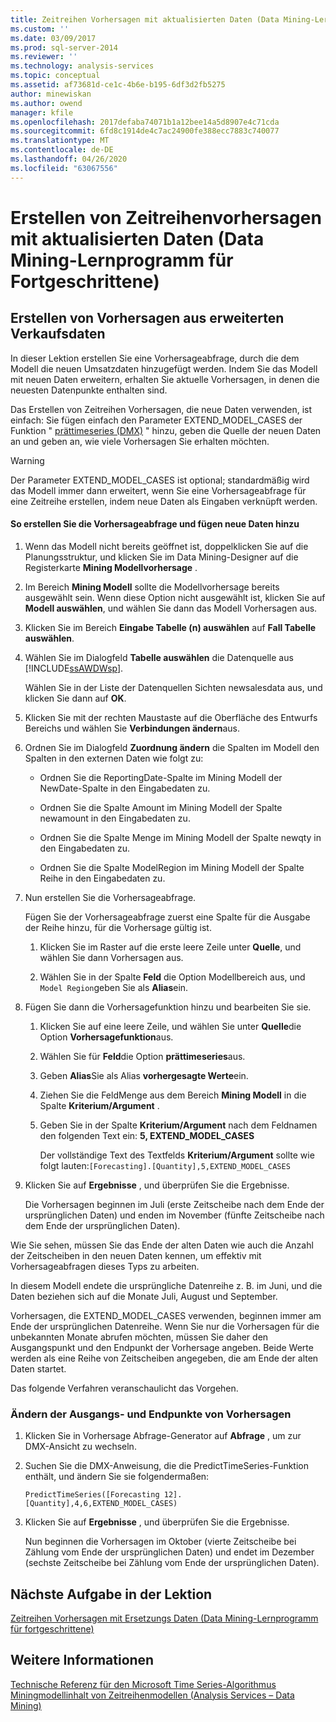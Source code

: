 ```yaml
---
title: Zeitreihen Vorhersagen mit aktualisierten Daten (Data Mining-Lernprogramm für Fortgeschrittene) | Microsoft-Dokumentation
ms.custom: ''
ms.date: 03/09/2017
ms.prod: sql-server-2014
ms.reviewer: ''
ms.technology: analysis-services
ms.topic: conceptual
ms.assetid: af73681d-ce1c-4b6e-b195-6df3d2fb5275
author: minewiskan
ms.author: owend
manager: kfile
ms.openlocfilehash: 2017defaba74071b1a12bee14a5d8907e4c71cda
ms.sourcegitcommit: 6fd8c1914de4c7ac24900fe388ecc7883c740077
ms.translationtype: MT
ms.contentlocale: de-DE
ms.lasthandoff: 04/26/2020
ms.locfileid: "63067556"
---
```

# <a name="time-series-predictions-using-updated-data-intermediate-data-mining-tutorial"></a>Erstellen von Zeitreihenvorhersagen mit aktualisierten Daten (Data Mining-Lernprogramm für Fortgeschrittene)
    
## <a name="creating-predictions-using-the-extended-sales-data"></a>Erstellen von Vorhersagen aus erweiterten Verkaufsdaten  
 In dieser Lektion erstellen Sie eine Vorhersageabfrage, durch die dem Modell die neuen Umsatzdaten hinzugefügt werden. Indem Sie das Modell mit neuen Daten erweitern, erhalten Sie aktuelle Vorhersagen, in denen die neuesten Datenpunkte enthalten sind.  
  
 Das Erstellen von Zeitreihen Vorhersagen, die neue Daten verwenden, ist einfach: Sie fügen einfach den Parameter EXTEND_MODEL_CASES der Funktion " [prättimeseries &#40;DMX&#41;](/sql/dmx/predicttimeseries-dmx) " hinzu, geben die Quelle der neuen Daten an und geben an, wie viele Vorhersagen Sie erhalten möchten.  
  
> [!WARNING]  
>  Der Parameter EXTEND_MODEL_CASES ist optional; standardmäßig wird das Modell immer dann erweitert, wenn Sie eine Vorhersageabfrage für eine Zeitreihe erstellen, indem neue Daten als Eingaben verknüpft werden.  
  
#### <a name="to-build-the-prediction-query-and-add-new-data"></a>So erstellen Sie die Vorhersageabfrage und fügen neue Daten hinzu  
  
1.  Wenn das Modell nicht bereits geöffnet ist, doppelklicken Sie auf die Planungsstruktur, und klicken Sie im Data Mining-Designer auf die Registerkarte **Mining Modellvorhersage** .  
  
2.  Im Bereich **Mining Modell** sollte die Modellvorhersage bereits ausgewählt sein. Wenn diese Option nicht ausgewählt ist, klicken Sie auf **Modell auswählen**, und wählen Sie dann das Modell Vorhersagen aus.  
  
3.  Klicken Sie im Bereich **Eingabe Tabelle (n) auswählen** auf **Fall Tabelle auswählen**.  
  
4.  Wählen Sie im Dialogfeld **Tabelle auswählen** die Datenquelle aus [!INCLUDE[ssAWDWsp](../includes/ssawdwsp-md.md)].  
  
     Wählen Sie in der Liste der Datenquellen Sichten newsalesdata aus, und klicken Sie dann auf **OK**.  
  
5.  Klicken Sie mit der rechten Maustaste auf die Oberfläche des Entwurfs Bereichs und wählen Sie **Verbindungen ändern**aus.  
  
6.  Ordnen Sie im Dialogfeld **Zuordnung ändern** die Spalten im Modell den Spalten in den externen Daten wie folgt zu:  
  
    -   Ordnen Sie die ReportingDate-Spalte im Mining Modell der NewDate-Spalte in den Eingabedaten zu.  
  
    -   Ordnen Sie die Spalte Amount im Mining Modell der Spalte newamount in den Eingabedaten zu.  
  
    -   Ordnen Sie die Spalte Menge im Mining Modell der Spalte newqty in den Eingabedaten zu.  
  
    -   Ordnen Sie die Spalte ModelRegion im Mining Modell der Spalte Reihe in den Eingabedaten zu.  
  
7.  Nun erstellen Sie die Vorhersageabfrage.  
  
     Fügen Sie der Vorhersageabfrage zuerst eine Spalte für die Ausgabe der Reihe hinzu, für die Vorhersage gültig ist.  
  
    1.  Klicken Sie im Raster auf die erste leere Zeile unter **Quelle**, und wählen Sie dann Vorhersagen aus.  
  
    2.  Wählen Sie in der Spalte **Feld** die Option Modellbereich aus, und `Model Region`geben Sie als **Alias**ein.  
  
8.  Fügen Sie dann die Vorhersagefunktion hinzu und bearbeiten Sie sie.  
  
    1.  Klicken Sie auf eine leere Zeile, und wählen Sie unter **Quelle**die Option **Vorhersagefunktion**aus.  
  
    2.  Wählen Sie für **Feld**die Option **prättimeseries**aus.  
  
    3.  Geben **Alias**Sie als Alias **vorhergesagte Werte**ein.  
  
    4.  Ziehen Sie die FeldMenge aus dem Bereich **Mining Modell** in die Spalte **Kriterium/Argument** .  
  
    5.  Geben Sie in der Spalte **Kriterium/Argument** nach dem Feldnamen den folgenden Text ein: **5, EXTEND_MODEL_CASES**  
  
         Der vollständige Text des Textfelds **Kriterium/Argument** sollte wie folgt lauten:`[Forecasting].[Quantity],5,EXTEND_MODEL_CASES`  
  
9. Klicken Sie auf **Ergebnisse** , und überprüfen Sie die Ergebnisse.  
  
     Die Vorhersagen beginnen im Juli (erste Zeitscheibe nach dem Ende der ursprünglichen Daten) und enden im November (fünfte Zeitscheibe nach dem Ende der ursprünglichen Daten).  
  
 Wie Sie sehen, müssen Sie das Ende der alten Daten wie auch die Anzahl der Zeitscheiben in den neuen Daten kennen, um effektiv mit Vorhersageabfragen dieses Typs zu arbeiten.  
  
 In diesem Modell endete die ursprüngliche Datenreihe z. B. im Juni, und die Daten beziehen sich auf die Monate Juli, August und September.  
  
 Vorhersagen, die EXTEND_MODEL_CASES verwenden, beginnen immer am Ende der ursprünglichen Datenreihe. Wenn Sie nur die Vorhersagen für die unbekannten Monate abrufen möchten, müssen Sie daher den Ausgangspunkt und den Endpunkt der Vorhersage angeben. Beide Werte werden als eine Reihe von Zeitscheiben angegeben, die am Ende der alten Daten startet.  
  
 Das folgende Verfahren veranschaulicht das Vorgehen.  
  
### <a name="change-the-start-and-end-points-of-the-predictions"></a>Ändern der Ausgangs- und Endpunkte von Vorhersagen  
  
1.  Klicken Sie in Vorhersage Abfrage-Generator auf **Abfrage** , um zur DMX-Ansicht zu wechseln.  
  
2.  Suchen Sie die DMX-Anweisung, die die PredictTimeSeries-Funktion enthält, und ändern Sie sie folgendermaßen:  
  
     `PredictTimeSeries([Forecasting 12].[Quantity],4,6,EXTEND_MODEL_CASES)`  
  
3.  Klicken Sie auf **Ergebnisse** , und überprüfen Sie die Ergebnisse.  
  
     Nun beginnen die Vorhersagen im Oktober (vierte Zeitscheibe bei Zählung vom Ende der ursprünglichen Daten) und endet im Dezember (sechste Zeitscheibe bei Zählung vom Ende der ursprünglichen Daten).  
  
## <a name="next-task-in-lesson"></a>Nächste Aufgabe in der Lektion  
 [Zeitreihen Vorhersagen mit Ersetzungs Daten &#40;Data Mining-Lernprogramm für fortgeschrittene&#41;](../../2014/tutorials/time-series-predictions-replacement-data-intermediate-data-mining.md)  
  
## <a name="see-also"></a>Weitere Informationen  
 [Technische Referenz für den Microsoft Time Series-Algorithmus](../../2014/analysis-services/data-mining/microsoft-time-series-algorithm-technical-reference.md)   
 [Miningmodellinhalt von Zeitreihenmodellen &#40;Analysis Services – Data Mining&#41;](../../2014/analysis-services/data-mining/mining-model-content-for-time-series-models-analysis-services-data-mining.md)  
  
  
